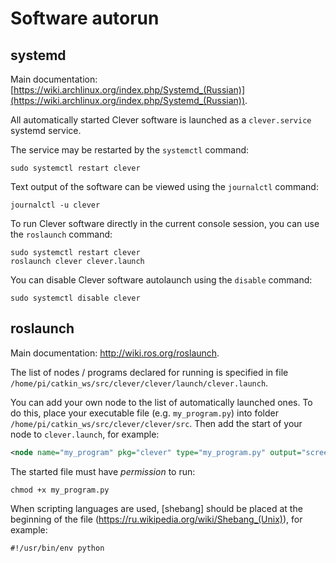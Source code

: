 Software autorun
===

systemd
---

Main documentation: [https://wiki.archlinux.org/index.php/Systemd_(Russian)](https://wiki.archlinux.org/index.php/Systemd_(Russian)).

All automatically started Clever software is launched as a `clever.service` systemd service.

The service may be restarted by the `systemctl` command:

```(bash)
sudo systemctl restart clever
```

Text output of the software can be viewed using the `journalctl` command:

```(bash)
journalctl -u clever
```

To run Clever software directly in the current console session, you can use the `roslaunch` command:

```(bash)
sudo systemctl restart clever
roslaunch clever clever.launch
```

You can disable Clever software autolaunch using the `disable` command:

```(bash)
sudo systemctl disable clever
```

roslaunch
---

Main documentation: http://wiki.ros.org/roslaunch.

The list of nodes / programs declared for running is specified in file `/home/pi/catkin_ws/src/clever/clever/launch/clever.launch`.

You can add your own node to the list of automatically launched ones. To do this, place your executable file (e.g. `my_program.py`) into folder `/home/pi/catkin_ws/src/clever/clever/src`. Then add the start of your node to `clever.launch`, for example:

```xml
<node name="my_program" pkg="clever" type="my_program.py" output="screen"/>
```

The started file must have *permission* to run:

```(bash)
chmod +x my_program.py
```

When scripting languages are used, [shebang] should be placed at the beginning of the file (https://ru.wikipedia.org/wiki/Shebang_(Unix)), for example:

```(bash)
#!/usr/bin/env python
```